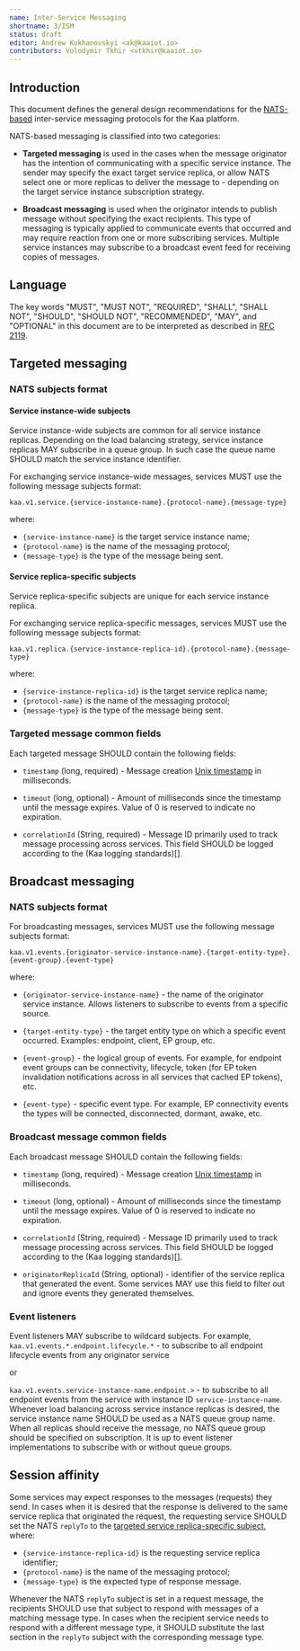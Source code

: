 ```yaml
---
name: Inter-Service Messaging
shortname: 3/ISM
status: draft
editor: Andrew Kokhanovskyi <ak@kaaiot.io>
contributors: Volodymir Tkhir <vtkhir@kaaiot.io>
---
```


<!-- toc -->


## Introduction

This document defines the general design recommendations for the [NATS-based](https://nats.io/) inter-service messaging protocols for the Kaa platform.

NATS-based messaging is classified into two categories:

- **Targeted messaging** is used in the cases when the message originator has the intention of communicating with a specific service instance.
The sender may specify the exact target service replica, or allow NATS select one or more replicas to deliver the message to - depending on the target service instance subscription strategy.

- **Broadcast messaging** is used when the originator intends to publish message without specifying the exact recipients.
This type of messaging is typically applied to communicate events that occurred and may require reaction from one or more subscribing services.
Multiple service instances may subscribe to a broadcast event feed for receiving copies of messages.


## Language

The key words "MUST", "MUST NOT", "REQUIRED", "SHALL", "SHALL NOT", "SHOULD", "SHOULD NOT", "RECOMMENDED", "MAY", and "OPTIONAL" in this document are to be interpreted as described in [RFC 2119](https://tools.ietf.org/html/rfc2119).


## Targeted messaging

### NATS subjects format

#### Service instance-wide subjects

Service instance-wide subjects are common for all service instance replicas.
Depending on the load balancing strategy, service instance replicas MAY subscribe in a queue group.
In such case the queue name SHOULD match the service instance identifier.

For exchanging service instance-wide messages, services MUST use the following message subjects format:
```
kaa.v1.service.{service-instance-name}.{protocol-name}.{message-type}
```

where:
- `{service-instance-name}` is the target service instance name;
- `{protocol-name}` is the name of the messaging protocol;
- `{message-type}` is the type of the message being sent.


#### Service replica-specific subjects

Service replica-specific subjects are unique for each service instance replica.

For exchanging service replica-specific messages, services MUST use the following message subjects format:
```
kaa.v1.replica.{service-instance-replica-id}.{protocol-name}.{message-type}
```

where:
- `{service-instance-replica-id}` is the target service replica name;
- `{protocol-name}` is the name of the messaging protocol;
- `{message-type}` is the type of the message being sent.


### Targeted message common fields

Each targeted message SHOULD contain the following fields:

- `timestamp` (long, required) - Message creation [Unix timestamp](https://en.wikipedia.org/wiki/Unix_time) in milliseconds.

- `timeout` (long, optional) - Amount of milliseconds since the timestamp until the message expires.
Value of 0 is reserved to indicate no expiration.

- `correlationId` (String, required) - Message ID primarily used to track message processing across services.
This field SHOULD be logged according to the (Kaa logging standards)[<!--TODO-->].


## Broadcast messaging

### NATS subjects format

For broadcasting messages, services MUST use the following message subjects format:
```
kaa.v1.events.{originator-service-instance-name}.{target-entity-type}.{event-group}.{event-type}
```

where:

- `{originator-service-instance-name}` - the name of the originator service instance.
Allows listeners to subscribe to events from a specific source.

- `{target-entity-type}` - the target entity type on which a specific event occurred.
Examples: endpoint, client, EP group, etc.

- `{event-group}` - the logical group of events.
For example, for endpoint event groups can be connectivity, lifecycle, token (for EP token invalidation notifications across in all services that cached EP tokens), etc.

- `{event-type}` - specific event type.
For example, EP connectivity events the types will be connected, disconnected, dormant, awake, etc.


### Broadcast message common fields

Each broadcast message SHOULD contain the following fields:

- `timestamp` (long, required) - Message creation [Unix timestamp](https://en.wikipedia.org/wiki/Unix_time) in milliseconds.

- `timeout` (long, optional) - Amount of milliseconds since the timestamp until the message expires.
Value of 0 is reserved to indicate no expiration.

- `correlationId` (String, required) - Message ID primarily used to track message processing across services.
This field SHOULD be logged according to the (Kaa logging standards)[<!--TODO-->].

- `originatorReplicaId` (String, optional) - identifier of the service replica that generated the event.
Some services MAY use this field to filter out and ignore events they generated themselves.


### Event listeners

Event listeners MAY subscribe to wildcard subjects.
For example, `kaa.v1.events.*.endpoint.lifecycle.*` - to subscribe to all endpoint lifecycle events from any originator service

or

`kaa.v1.events.service-instance-name.endpoint.>` - to subscribe to all endpoint events from the service with instance ID `service-instance-name`.
Whenever load balancing across service instance replicas is desired, the service instance name SHOULD be used as a NATS queue group name.
When all replicas should receive the message, no NATS queue group should be specified on subscription.
It is up to event listener implementations to subscribe with or without queue groups.


## Session affinity

Some services may expect responses to the messages (requests) they send.
In cases when it is desired that the response is delivered to the same service replica that originated the request, the requesting service SHOULD set the NATS `replyTo` to the [targeted service replica-specific subject](#service-replica-specific-subjects), where:
- `{service-instance-replica-id}` is the requesting service replica identifier;
- `{protocol-name}` is the name of the messaging protocol;
- `{message-type}` is the expected type of response message.

Whenever the NATS `replyTo` subject is set in a request message, the recipients SHOULD use that subject to respond with messages of a matching message type.
In cases when the recipient service needs to respond with a different message type, it SHOULD substitute the last section in the `replyTo` subject with the corresponding message type.
